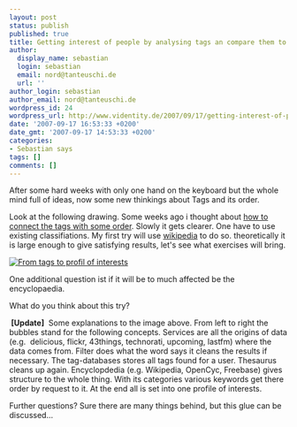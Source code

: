```yaml
---
layout: post
status: publish
published: true
title: Getting interest of people by analysing tags an compare them to encyclopedias
author:
  display_name: sebastian
  login: sebastian
  email: nord@tanteuschi.de
  url: ''
author_login: sebastian
author_email: nord@tanteuschi.de
wordpress_id: 24
wordpress_url: http://www.videntity.de/2007/09/17/getting-interest-of-people-by-analysing-tags-an-compare-them-to-encyclopedias/
date: '2007-09-17 16:53:33 +0200'
date_gmt: '2007-09-17 14:53:33 +0200'
categories:
- Sebastian says
tags: []
comments: []
---
```

<p>After some hard weeks with only one hand on the keyboard but the whole mind full of ideas, now some new thinkings about Tags and its order.</p>
<p>Look at the following drawing. Some weeks ago i thought about <a href="http://www.videntity.de/2007/07/30/folksonomy-vs-taxonomy/">how to connect the tags with some order</a>. Slowly it gets clearer. One have to use existing classifiations. My first try will use <a href="http://en.wikipedia.org/wiki/">wikipedia</a> to do so. theoretically it is large enough to give satisfying results, let's see what exercises will bring.</p>
<p><a href="http://www.videntity.de/wp-content/blogs.dir/2/files/2007/09/verfahren_en.png" title="From tags to profil of interests"><img src="http://www.videntity.de/wp-content/blogs.dir/2/files/2007/09/verfahren_en.thumbnail.png" alt="From tags to profil of interests" /></a></p>
<p>One additional question ist if it will be to much affected be the encyclopaedia.</p>
<p>What do you think about this try?</p>
<p><strong>&nbsp;[Update]</strong>&nbsp; Some explanations to the image above. From left to right the bubbles stand for the following concepts. Services are all the origins of data (e.g.&nbsp; delicious, flickr, 43things, technorati, upcoming, lastfm) where the data comes from. Filter does what the word says it cleans the results if necessary. The tag-databases stores all tags found for a user. Thesaurus cleans up again. Encyclopdedia (e.g. Wikipedia, OpenCyc, Freebase) gives structure to the whole thing. With its categories various keywords get there order by request to it. At the end all is set into one profile of interests.</p>
<p>Further questions? Sure there are many things behind, but this glue can be discussed...</p>
